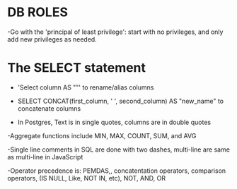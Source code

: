 # DB ROLES

-Go with the 'principal of least privilege': start with no privileges, and only add new privileges as needed.

# The SELECT statement

- 'Select column AS "<new-name>"' to rename/alias columns

- SELECT CONCAT(first_column, ' ', second_column) AS "new_name" to concatenate columns

- In Postgres, Text is in single quotes, columns are in double quotes

-Aggregate functions include MIN, MAX, COUNT, SUM, and AVG

-Single line comments in SQL are done with two dashes, multi-line are same as multi-line in JavaScript

-Operator precedence is: PEMDAS,, concatentation operators, comparison operators, (IS NULL, Like, NOT IN, etc), NOT, AND, OR

